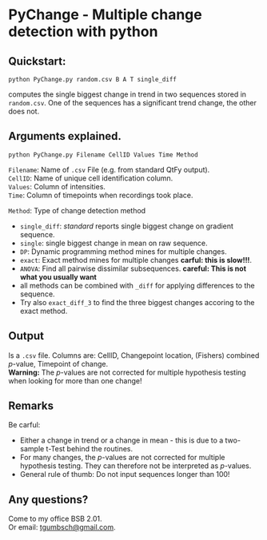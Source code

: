 # PyChange - Multiple change detection with python

## Quickstart:

```
python PyChange.py random.csv B A T single_diff
```

computes the single biggest change in trend in two sequences stored in `random.csv`. One of the sequences has a significant trend change, the other does not.   

## Arguments explained. 

```
python PyChange.py Filename CellID Values Time Method
```

`Filename`: Name of `.csv` File (e.g. from standard QtFy output).   
`CellID`: Name of unique cell identification column.   
`Values`: Column of intensities.  
`Time`: Column of timepoints when recordings took place.  

`Method`: Type of change detection method
- `single_diff`: *standard* reports single biggest change on gradient sequence.  
- `single`: single biggest change in mean on raw sequence.  
- `DP`: Dynamic programming method mines for multiple changes.  
- `exact`: Exact method mines for multiple changes **carful: this is slow!!!**.   
- `ANOVA`: Find all pairwise dissimilar subsequences.  **careful: This is not what you usually want**
- all methods can be combined with `_diff` for applying differences to the sequence.  
- Try also `exact_diff_3` to find the three biggest changes accoring to the exact method.  


## Output

Is a `.csv` file. Columns are: CellID, Changepoint location, (Fishers) combined *p*-value, Timepoint of change.  
**Warning:** The *p*-values are not corrected for multiple hypothesis testing when looking for more than one change!  

## Remarks  

Be carful:  
- Either a change in trend or a change in mean - this is due to a two-sample t-Test behind the routines.  
- For many changes, the *p*-values are not corrected for multiple hypothesis testing. They can therefore not be interpreted as *p*-values. 
- General rule of thumb: Do not input sequences longer than 100!  

## Any questions?  

Come to my office BSB 2.01.   
Or email: tgumbsch@gmail.com. 
